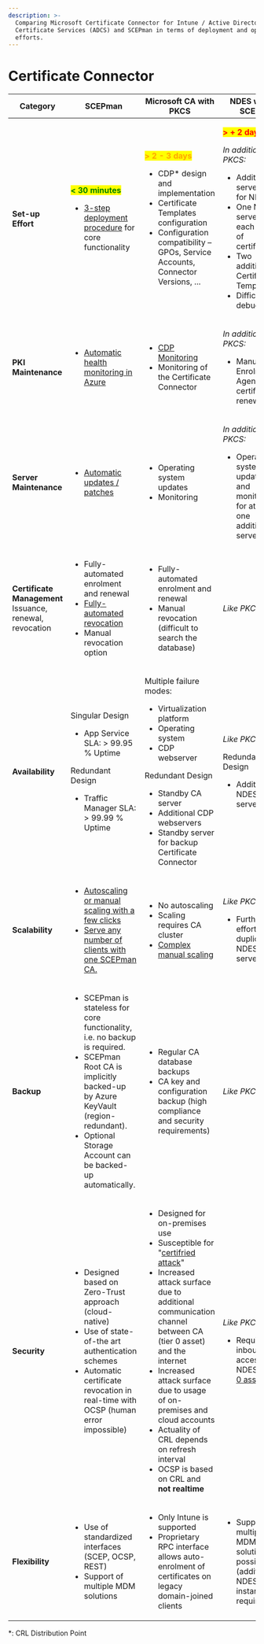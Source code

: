```yaml
---
description: >-
  Comparing Microsoft Certificate Connector for Intune / Active Directory
  Certificate Services (ADCS) and SCEPman in terms of deployment and operational
  efforts.
---
```


# Certificate Connector

| Category                                                                        | SCEPman                                                                                                                                                                                                                                              | Microsoft CA with PKCS                                                                                                                                                                                                                                                                                                                                                                                                                                            | NDES with SCEP                                                                                                                                                                                                                                                                     |
| ------------------------------------------------------------------------------- | ---------------------------------------------------------------------------------------------------------------------------------------------------------------------------------------------------------------------------------------------------- | ----------------------------------------------------------------------------------------------------------------------------------------------------------------------------------------------------------------------------------------------------------------------------------------------------------------------------------------------------------------------------------------------------------------------------------------------------------------- | ---------------------------------------------------------------------------------------------------------------------------------------------------------------------------------------------------------------------------------------------------------------------------------- |
| **Set-up Effort**                                                               | <p><mark style="color:green;"><strong>&#x3C; 30 minutes</strong></mark></p><ul><li><a href="../../scepman-deployment/deployment-guides/">3-step deployment procedure</a> for core functionality</li></ul>                                            | <p><mark style="color:orange;"><strong>> 2 - 3 days</strong></mark></p><ul><li>CDP* design and implementation</li><li>Certificate Templates configuration</li><li>Configuration compatibility – GPOs, Service Accounts, Connector Versions, ...</li></ul>                                                                                                                                                                                                         | <p><mark style="color:red;"><strong>> + 2 days</strong></mark></p><p><em>In addition to PKCS:</em></p><ul><li>Additional server(s) for NDES</li><li>One NDES server for each type of certificate</li><li>Two additional Certificate Templates</li><li>Difficult to debug</li></ul> |
| **PKI Maintenance**                                                             | <ul><li><a href="../../azure-configuration/health-check/">Automatic health monitoring in Azure</a></li></ul>                                                                                                                                         | <ul><li><a href="https://github.com/glueckkanja-pki/PKI-Monitoring-Tools">CDP Monitoring</a></li><li>Monitoring of the Certificate Connector</li></ul>                                                                                                                                                                                                                                                                                                            | <p><em>In addition to PKCS:</em></p><ul><li>Manual Enrolment Agent certificate renewal</li></ul>                                                                                                                                                                                   |
| **Server Maintenance**                                                          | <ul><li><a href="../../update-strategy.md">Automatic updates / patches</a></li></ul>                                                                                                                                                                 | <ul><li>Operating system updates</li><li>Monitoring</li></ul>                                                                                                                                                                                                                                                                                                                                                                                                     | <p><em>In addition to PKCS:</em></p><ul><li>Operating system updates and monitoring for at least one additional server</li></ul>                                                                                                                                                   |
| <p><strong>Certificate Management</strong><br>Issuance, renewal, revocation</p> | <ul><li>Fully-automated enrolment and renewal</li><li><a href="../../scepman-configuration/device-directories.md">Fully-automated revocation</a></li><li>Manual revocation option</li></ul>                                                          | <ul><li>Fully-automated enrolment and renewal</li><li>Manual revocation (difficult to search the database)</li></ul>                                                                                                                                                                                                                                                                                                                                              | _Like PKCS._                                                                                                                                                                                                                                                                       |
| **Availability**                                                                | <p>Singular Design</p><ul><li>App Service SLA: > 99.95 % Uptime</li></ul><p>Redundant Design</p><ul><li>Traffic Manager SLA: > 99.99 % Uptime</li></ul>                                                                                              | <p>Multiple failure modes:</p><ul><li>Virtualization platform</li><li>Operating system</li><li>CDP webserver</li></ul><p>Redundant Design</p><ul><li>Standby CA server</li><li>Additional CDP webservers</li><li>Standby server for backup Certificate Connector</li></ul>                                                                                                                                                                                        | <p><em>Like PKCS.</em></p><p>Redundant Design</p><ul><li>Additional NDES servers</li></ul>                                                                                                                                                                                         |
| **Scalability**                                                                 | <ul><li><a href="../../azure-configuration/azure-sizing/autoscaling.md">Autoscaling or manual scaling with a few clicks</a></li><li><a href="../../azure-configuration/azure-sizing/">Serve any number of clients with one SCEPman CA.</a></li></ul> | <ul><li>No autoscaling</li><li>Scaling requires CA cluster</li><li><a href="https://social.technet.microsoft.com/wiki/contents/articles/9256.active-directory-certificate-services-ad-cs-clustering.aspx">Complex manual scaling</a></li></ul>                                                                                                                                                                                                                    | <p><em>Like PKCS.</em></p><ul><li>Further effort for duplicating NDES servers</li></ul>                                                                                                                                                                                            |
| **Backup**                                                                      | <ul><li>SCEPman is stateless for core functionality, i.e. no backup is required.</li><li>SCEPman Root CA is implicitly backed-up by Azure KeyVault (region-redundant).</li><li>Optional Storage Account can be backed-up automatically.</li></ul>    | <ul><li>Regular CA database backups</li><li>CA key and configuration backup (high compliance and security requirements)</li></ul>                                                                                                                                                                                                                                                                                                                                 | _Like PKCS._                                                                                                                                                                                                                                                                       |
| **Security**                                                                    | <ul><li>Designed based on Zero-Trust approach (cloud-native)</li><li>Use of state-of-the art authentication schemes</li><li>Automatic certificate revocation in real-time with OCSP (human error impossible)</li></ul>                               | <ul><li>Designed for on-premises use</li><li>Susceptible for "<a href="../troubleshooting/certifried.md">certifried attack</a>"</li><li>Increased attack surface due to additional communication channel between CA (tier 0 asset) and the internet</li><li>Increased attack surface due to usage of on-premises and cloud accounts</li><li>Actuality of CRL depends on refresh interval</li><li>OCSP is based on CRL and <strong>not realtime</strong></li></ul> | <p><em>Like PKCS.</em></p><ul><li>Requires inbound access to NDES (<a href="https://techcommunity.microsoft.com/t5/core-infrastructure-and-security/ndes-security-best-practices/ba-p/2832619">tier 0 asset</a>)</li></ul>                                                         |
| **Flexibility**                                                                 | <ul><li>Use of standardized interfaces (SCEP, OCSP, REST)</li><li>Support of multiple MDM solutions</li></ul>                                                                                                                                        | <ul><li>Only Intune is supported</li><li>Proprietary RPC interface allows auto-enrolment of certificates on legacy domain-joined clients</li></ul>                                                                                                                                                                                                                                                                                                                | <ul><li>Support of multiple MDM solutions possible (additional NDES instance required)</li></ul>                                                                                                                                                                                   |

\*: CRL Distribution Point
